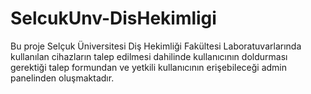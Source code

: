 # SelcukUnv-DisHekimligi
Bu proje Selçuk Üniversitesi Diş Hekimliği Fakültesi Laboratuvarlarında kullanılan cihazların talep edilmesi dahilinde kullanıcının doldurması gerektiği talep formundan ve yetkili kullanıcının erişebileceği admin panelinden oluşmaktadır.
